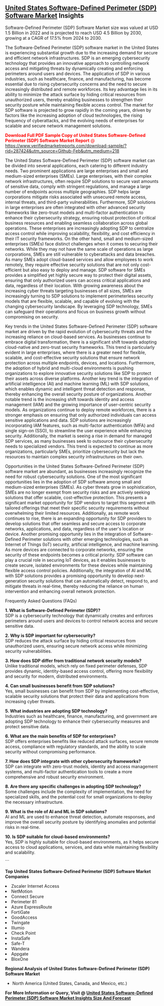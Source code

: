 <h2><a href="https://www.verifiedmarketreports.com/download-sample/?rid=287424&amp;utm_source=Github-Feb&amp;utm_medium=218" target="_blank">United States Software-Defined Perimeter (SDP) Software Market</a> Insights</h2><p>Software-Defined Perimeter (SDP) Software Market size was valued at USD 1.5 Billion in 2022 and is projected to reach USD 4.5 Billion by 2030, growing at a CAGR of 17.5% from 2024 to 2030.</p><p> <p>The Software-Defined Perimeter (SDP) software market in the United States is experiencing substantial growth due to the increasing demand for secure and efficient network infrastructures. SDP is an emerging cybersecurity technology that provides an innovative approach to controlling network access and mitigating threats by dynamically creating and enforcing perimeters around users and devices. The application of SDP in various industries, such as healthcare, finance, and manufacturing, has become essential due to rising cybersecurity concerns and the need to secure increasingly distributed and remote workforces. Its key advantage lies in its ability to minimize the attack surface by hiding critical resources from unauthorized users, thereby enabling businesses to strengthen their security posture while maintaining flexible access control. The market for SDP software is projected to grow rapidly in the coming years, driven by factors like the increasing adoption of cloud technologies, the rising frequency of cyberattacks, and the evolving needs of enterprises for scalable and secure network management solutions. <p><span class=""><span style="color: #ff0000;"><strong>Download Full PDF Sample Copy of United States Software-Defined Perimeter (SDP) Software Market Report</strong> @ </span><a href="https://www.verifiedmarketreports.com/download-sample/?rid=287424&amp;utm_source=Github-Feb&amp;utm_medium=218" target="_blank">https://www.verifiedmarketreports.com/download-sample/?rid=287424&amp;utm_source=Github-Feb&amp;utm_medium=218</a></span></p></p> <p>The United States Software-Defined Perimeter (SDP) software market can be divided into several applications, each catering to different industry needs. Two prominent applications are large enterprises and small and medium-sized enterprises (SMEs). Large enterprises, with their complex network infrastructures, often require SDP solutions to secure vast amounts of sensitive data, comply with stringent regulations, and manage a large number of endpoints across multiple geographies. SDP helps large corporations mitigate risks associated with unsecured remote access, internal threats, and third-party vulnerabilities. Furthermore, SDP solutions in large enterprises are often integrated with other advanced security frameworks like zero-trust models and multi-factor authentication to enhance their cybersecurity strategy, ensuring robust protection of critical business resources and enabling seamless collaboration across global operations. These enterprises are increasingly adopting SDP to centralize access control while improving scalability, flexibility, and cost efficiency in their IT security frameworks. On the other hand, small and medium-sized enterprises (SMEs) face distinct challenges when it comes to securing their networks. While they may not have the same scale of operations as large corporations, SMEs are still vulnerable to cyberattacks and data breaches. As many SMEs adopt cloud-based services and allow employees to work remotely, they require effective security solutions that are not only cost-efficient but also easy to deploy and manage. SDP software for SMEs provides a simplified yet highly secure way to protect their digital assets, ensuring that only authorized users can access critical applications and data, regardless of their location. With growing awareness about the increasing cyber threats targeting businesses of all sizes, SMEs are increasingly turning to SDP solutions to implement perimeterless security models that are flexible, scalable, and capable of evolving with the changing cybersecurity landscape. By leveraging SDP technology, SMEs can safeguard their operations and focus on business growth without compromising on security. </p> <p>Key trends in the United States Software-Defined Perimeter (SDP) software market are driven by the rapid evolution of cybersecurity threats and the increasing reliance on cloud-based services. As businesses continue to embrace digital transformation, there is a significant shift towards adopting cloud-native and zero-trust security frameworks. This trend is particularly evident in large enterprises, where there is a greater need for flexible, scalable, and cost-effective security solutions that ensure network protection across multiple endpoints, devices, and locations. Furthermore, the adoption of hybrid and multi-cloud environments is pushing organizations to explore innovative security solutions like SDP to protect their assets across diverse platforms. Another key trend is the integration of artificial intelligence (AI) and machine learning (ML) with SDP solutions, which enables dynamic and intelligent threat detection and response, thereby enhancing the overall security posture of organizations. Another notable trend is the increasing shift towards identity and access management (IAM) and the growing importance of user-centric security models. As organizations continue to deploy remote workforces, there is a stronger emphasis on ensuring that only authorized individuals can access sensitive applications and data. SDP solutions are increasingly incorporating IAM features, such as multi-factor authentication (MFA) and single sign-on (SSO), to streamline the user experience while enhancing security. Additionally, the market is seeing a rise in demand for managed SDP services, as many businesses seek to outsource their cybersecurity needs to specialized vendors. This trend is expected to continue as more organizations, particularly SMEs, prioritize cybersecurity but lack the resources to maintain complex security infrastructures on their own.</p> <p>Opportunities in the United States Software-Defined Perimeter (SDP) software market are abundant, as businesses increasingly recognize the need for robust cybersecurity solutions. One of the most significant opportunities lies in the adoption of SDP software among small and medium-sized enterprises (SMEs). As cyber threats grow in sophistication, SMEs are no longer exempt from security risks and are actively seeking solutions that offer scalable, cost-effective protection. This presents a significant market opportunity for SDP vendors to target this segment with tailored offerings that meet their specific security requirements without overwhelming their limited resources. Additionally, as remote work continues to rise, there is an expanding opportunity for SDP providers to develop solutions that offer seamless and secure access to corporate networks, applications, and data, regardless of the user's location or device. Another promising opportunity lies in the integration of Software-Defined Perimeter solutions with other emerging technologies, such as Internet of Things (IoT) security, artificial intelligence, and machine learning. As more devices are connected to corporate networks, ensuring the security of these endpoints becomes a critical priority. SDP software can play a crucial role in securing IoT devices, as it enables businesses to create secure, isolated environments for these devices while maintaining flexible access control policies. Additionally, the integration of AI and ML with SDP solutions provides a promising opportunity to develop next-generation security solutions that can automatically detect, respond to, and mitigate threats in real-time, thereby reducing the reliance on human intervention and enhancing overall network protection.</p> <p>Frequently Asked Questions (FAQs)</p> <p><b>1. What is Software-Defined Perimeter (SDP)?</b><br> SDP is a cybersecurity technology that dynamically creates and enforces perimeters around users and devices to control network access and secure sensitive data.</p> <p><b>2. Why is SDP important for cybersecurity?</b><br> SDP reduces the attack surface by hiding critical resources from unauthorized users, ensuring secure network access while minimizing security vulnerabilities.</p> <p><b>3. How does SDP differ from traditional network security models?</b><br> Unlike traditional models, which rely on fixed perimeter defenses, SDP provides dynamic, identity-based access control, offering more flexibility and security for modern, distributed environments.</p> <p><b>4. Can small businesses benefit from SDP solutions?</b><br> Yes, small businesses can benefit from SDP by implementing cost-effective, scalable security solutions that protect their data and applications from increasing cyber threats.</p> <p><b>5. What industries are adopting SDP technology?</b><br> Industries such as healthcare, finance, manufacturing, and government are adopting SDP technology to enhance their cybersecurity measures and protect sensitive data.</p> <p><b>6. What are the main benefits of SDP for enterprises?</b><br> SDP offers enterprises benefits like reduced attack surfaces, secure remote access, compliance with regulatory standards, and the ability to scale security without compromising performance.</p> <p><b>7. How does SDP integrate with other cybersecurity frameworks?</b><br> SDP can integrate with zero-trust models, identity and access management systems, and multi-factor authentication tools to create a more comprehensive and robust security environment.</p> <p><b>8. Are there any specific challenges in adopting SDP technology?</b><br> Some challenges include the complexity of implementation, the need for specialized skills, and the potential cost for small organizations to deploy the necessary infrastructure.</p> <p><b>9. What is the role of AI and ML in SDP solutions?</b><br> AI and ML are used to enhance threat detection, automate responses, and improve the overall security posture by identifying anomalies and potential risks in real-time.</p> <p><b>10. Is SDP suitable for cloud-based environments?</b><br> Yes, SDP is highly suitable for cloud-based environments, as it helps secure access to cloud applications, services, and data while maintaining flexibility and scalability.</p> ```</p><p><strong>Top United States Software-Defined Perimeter (SDP) Software Market Companies</strong></p><div data-test-id=""><p><li>Zscaler Internet Access</li><li> NetMotion</li><li> Connect Secure</li><li> Perimeter 81</li><li> Azure ExpressRoute</li><li> FortiGate</li><li> GoodAccess</li><li> Twingate</li><li> Illumio</li><li> Check Point</li><li> InstaSafe</li><li> Safe-T</li><li> Wandera</li><li> Appgate</li><li> BloxOne</li></p><div><strong>Regional Analysis of&nbsp;United States Software-Defined Perimeter (SDP) Software Market</strong></div><ul><li dir="ltr"><p dir="ltr">North America&nbsp;(United States, Canada, and Mexico, etc.)</p></li></ul><p><strong>For More Information or Query, Visit @&nbsp;</strong><strong><a href="https://www.verifiedmarketreports.com/product/software-defined-perimeter-sdp-software-market/?utm_source=Github-Feb&amp;utm_medium=218" target="_blank">United States Software-Defined Perimeter (SDP) Software Market Insights Size And Forecast</a></strong></p></div>
